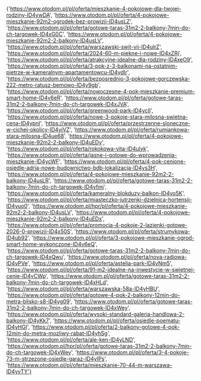 {'https://www.otodom.pl/pl/oferta/mieszkanie-4-pokojowe-dla-twojej-rodziny-ID4ywDA', 'https://www.otodom.pl/pl/oferta/4-pokojowe-mieszkanie-92m2-ogrodek-bez-prowizji-ID4usLZ', 'https://www.otodom.pl/pl/oferta/gotowe-taras-31m2-2-balkony-7min-do-ch-targowek-ID4xG0C', 'https://www.otodom.pl/pl/oferta/4-pokojowe-mieszkanie-92m2-2-balkony-ID4usLV', 'https://www.otodom.pl/pl/oferta/warszawski-swit-vii-ID4ulrZ', 'https://www.otodom.pl/pl/oferta/2024-60-m-piekne-i-nowe-ID4xZRj', 'https://www.otodom.pl/pl/oferta/atrakcyjne-idealne-dla-rodziny-ID4xeO9', 'https://www.otodom.pl/pl/oferta/3-pok-z-3-balkonami-na-ostatnim-pietrze-w-kameralnym-apartamentowcu-ID4ydIr', 'https://www.otodom.pl/pl/oferta/bezposrednio-3-pokojowe-gorczewska-222-metro-ratusz-bemowo-ID4y9gb', 'https://www.otodom.pl/pl/oferta/nowoczesne-4-pok-mieszkanie-premium-smart-home-ID4v6eR', 'https://www.otodom.pl/pl/oferta/gotowe-taras-31m2-2-balkony-7min-do-ch-targowek-ID4xJVA', 'https://www.otodom.pl/pl/oferta/greenwood-park-ID4ycII', 'https://www.otodom.pl/pl/oferta/nowe-3-pokoje-stara-milosna-swietna-cena-ID4ypnI', 'https://www.otodom.pl/pl/oferta/przestrzenne-sloneczne-w-cichej-okolicy-ID4yjVZ', 'https://www.otodom.pl/pl/oferta/rumiankowa-stara-milosna-ID4ue68', 'https://www.otodom.pl/pl/oferta/4-pokojowe-mieszkanie-92m2-2-balkony-ID4uEDy', 'https://www.otodom.pl/pl/oferta/rokokowa-vita-ID4ulvk', 'https://www.otodom.pl/pl/oferta/jasne-i-gotowe-do-wprowadzenia-mieszkanie-ID4ycWF', 'https://www.otodom.pl/pl/oferta/4-pok-cenione-osiedle-adria-nowe-budownictwo-bdb-lokalizacja-ID4ys3H', 'https://www.otodom.pl/pl/oferta/4-pokojowe-mieszkanie-92m2-2-balkony-ID4usLR', 'https://www.otodom.pl/pl/oferta/gotowe-taras-31m2-2-balkony-7min-do-ch-targowek-ID4yfmj', 'https://www.otodom.pl/pl/oferta/kameralny-blokduzy-balkon-ID4yo5K', 'https://www.otodom.pl/pl/oferta/miasteczko-jutrzenki-dzielnica-hortensji-ID4yuo0', 'https://www.otodom.pl/hpr/pl/oferta/4-pokojowe-mieszkanie-92m2-2-balkony-ID4usLV', 'https://www.otodom.pl/pl/oferta/4-pokojowe-mieszkanie-92m2-2-balkony-ID4uEDx', 'https://www.otodom.pl/pl/oferta/promocja-4-pokoje-2-lazienki-gotowe-2026-0-prowizji-ID4x50S', 'https://www.otodom.pl/pl/oferta/strumykowa-ID4ub92', 'https://www.otodom.pl/pl/oferta/3-pokojowe-mieszkanie-ogrod-smart-home-wykonczone-ID4v6eQ', 'https://www.otodom.pl/pl/oferta/gotowe-taras-31m2-2-balkony-7min-do-ch-targowek-ID4xQwu', 'https://www.otodom.pl/pl/oferta/nova-radiowa-ID4vPVe', 'https://www.otodom.pl/pl/oferta/astelia-park-ID4vNm5', 'https://www.otodom.pl/pl/oferta/91-m2-idealne-na-inwestycje-w-swietnej-cenie-ID4yCWp', 'https://www.otodom.pl/pl/oferta/gotowe-taras-31m2-2-balkony-7min-do-ch-targowek-ID4xHLd', 'https://www.otodom.pl/pl/oferta/warszawska-58a-ID4yHBU', 'https://www.otodom.pl/pl/oferta/gotowe-4-pok-2-balkony-12min-do-metra-blisko-s8-ID4yg09', 'https://www.otodom.pl/pl/oferta/gotowe-taras-31m2-2-balkony-7min-do-ch-targowek-ID4xWey', 'https://www.otodom.pl/pl/oferta/wysoki-standard-galeria-handlowa-2-balkony-ID4yKk7', 'https://www.otodom.pl/pl/oferta/osiedle-poematu-ID4yHGI', 'https://www.otodom.pl/pl/oferta/2-balkony-gotowe-4-pok-12min-do-metra-mozliwy-rabat-ID4yhSg', 'https://www.otodom.pl/pl/oferta/ale-ken-ID4yLND', 'https://www.otodom.pl/hpr/pl/oferta/gotowe-taras-31m2-2-balkony-7min-do-ch-targowek-ID4xWey', 'https://www.otodom.pl/pl/oferta/3-4-pokoje-73-m-strzezone-osiedle-garaz-ID4yIPs', 'https://www.otodom.pl/pl/oferta/mieszkanie-70-44-m-warszawa-ID4yvTY'}